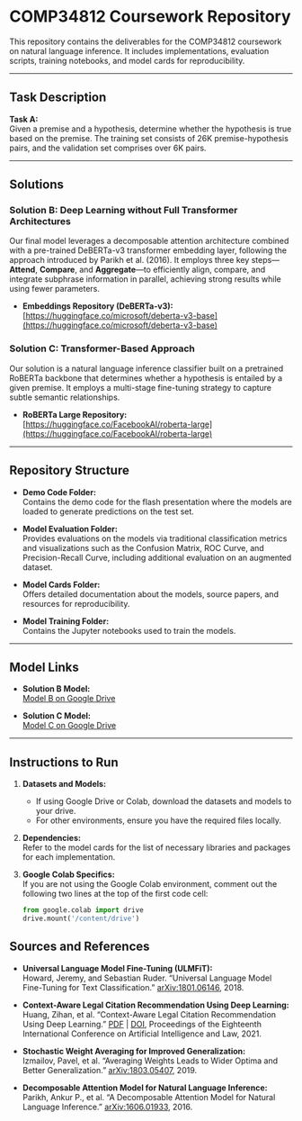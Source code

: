 # COMP34812 Coursework Repository

This repository contains the deliverables for the COMP34812 coursework on natural language inference. It includes implementations, evaluation scripts, training notebooks, and model cards for reproducibility.

---

## Task Description

**Task A:**  
Given a premise and a hypothesis, determine whether the hypothesis is true based on the premise. The training set consists of 26K premise-hypothesis pairs, and the validation set comprises over 6K pairs.

---

## Solutions

### **Solution B: Deep Learning without Full Transformer Architectures**

Our final model leverages a decomposable attention architecture combined with a pre-trained DeBERTa-v3 transformer embedding layer, following the approach introduced by Parikh et al. (2016). It employs three key steps—**Attend**, **Compare**, and **Aggregate**—to efficiently align, compare, and integrate subphrase information in parallel, achieving strong results while using fewer parameters.

- **Embeddings Repository (DeBERTa-v3):**  
  [https://huggingface.co/microsoft/deberta-v3-base](https://huggingface.co/microsoft/deberta-v3-base)

### **Solution C: Transformer-Based Approach**

Our solution is a natural language inference classifier built on a pretrained RoBERTa backbone that determines whether a hypothesis is entailed by a given premise. It employs a multi-stage fine-tuning strategy to capture subtle semantic relationships.

- **RoBERTa Large Repository:**  
  [https://huggingface.co/FacebookAI/roberta-large](https://huggingface.co/FacebookAI/roberta-large)

---

## Repository Structure

- **Demo Code Folder:**  
  Contains the demo code for the flash presentation where the models are loaded to generate predictions on the test set.

- **Model Evaluation Folder:**  
  Provides evaluations on the models via traditional classification metrics and visualizations such as the Confusion Matrix, ROC Curve, and Precision-Recall Curve, including additional evaluation on an augmented dataset.

- **Model Cards Folder:**  
  Offers detailed documentation about the models, source papers, and resources for reproducibility.

- **Model Training Folder:**  
  Contains the Jupyter notebooks used to train the models.

---

## Model Links

- **Solution B Model:**  
  [Model B on Google Drive](https://drive.google.com/drive/folders/1qKPlkRNBiQqxplKhBZ2VYT1ZZRrpiKeV?usp=sharing)

- **Solution C Model:**  
  [Model C on Google Drive](https://drive.google.com/drive/folders/1-rDdvSoXzxbJ95xbaAU0vDrusOoWGrXO?usp=sharing)

---

## Instructions to Run

1. **Datasets and Models:**  
   - If using Google Drive or Colab, download the datasets and models to your drive.
   - For other environments, ensure you have the required files locally.

2. **Dependencies:**  
   Refer to the model cards for the list of necessary libraries and packages for each implementation.

3. **Google Colab Specifics:**  
   If you are not using the Google Colab environment, comment out the following two lines at the top of the first code cell:
   ```python
   from google.colab import drive
   drive.mount('/content/drive')

## Sources and References

- **Universal Language Model Fine-Tuning (ULMFiT):**  
  Howard, Jeremy, and Sebastian Ruder. “Universal Language Model Fine-Tuning for Text Classification.” [arXiv:1801.06146](https://arxiv.org/abs/1801.06146), 2018.

- **Context-Aware Legal Citation Recommendation Using Deep Learning:**  
  Huang, Zihan, et al. “Context-Aware Legal Citation Recommendation Using Deep Learning.” [PDF](https://arxiv.org/pdf/2106.10776.pdf) | [DOI](https://doi.org/10.1145/3462757.3466066), Proceedings of the Eighteenth International Conference on Artificial Intelligence and Law, 2021.

- **Stochastic Weight Averaging for Improved Generalization:**  
  Izmailov, Pavel, et al. “Averaging Weights Leads to Wider Optima and Better Generalization.” [arXiv:1803.05407](https://arxiv.org/abs/1803.05407), 2019.

- **Decomposable Attention Model for Natural Language Inference:**  
  Parikh, Ankur P., et al. “A Decomposable Attention Model for Natural Language Inference.” [arXiv:1606.01933](https://arxiv.org/abs/1606.01933), 2016.
